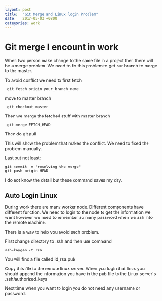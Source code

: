 ```yaml
---
layout: post
title:  "Git Merge and Linux login Problem"
date:   2017-05-03 +0800
categories: work
---
```


# Git merge I encount in work

When two person make change to the same file in a project then there will be a merge problem. We need to fix this problem to get our branch to merge to the master.

To avoid conflict we need to first fetch


```
 git fetch origin your_branch_name

```
move to master branch

```
 git checkout master

```

Then we merge the fetched stuff with master branch
```
 git merge FETCH_HEAD

```

Then do git pull

This will show the problem that makes the conflict. We need to fixed the problem manually.

Last but not least:

```
git commit -m "resolving the merge"
git push origin HEAD
```
I do not know the detail but these command saves my day.


## Auto Login Linux

During work there are many worker node. Different components have different function. We need to login to the node to get the information we want however we need to remember so many password when we ssh into the remote machine.

There is a way to help you avoid such problem.

First change directory to .ssh and then use command
```
ssh-keygen -t rsa
```
You will find a file called id_rsa.pub

Copy this file to the remote linux server. When you login that linux you should append the information you have in the pub file to the Linux server's .ssh/authorized_keys

Next time when you want to login you do not need any username or password.






